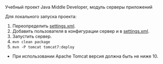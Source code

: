 Учебный проект Java Middle Developer, модуль серверы приложений

Для локального запуска проекта:

1. Переопределить [settings.xml](conf/settings.xml).
2. Добавить пользователя в конфигурации сервер и в [settings.xml](conf/settings.xml).
3. Запустить сервер.
4. ```mvn clean package```
5. ```mvn -P tomcat tomcat7:deploy```

* При использовании Apache Tomcat версия должна быть не ниже 10.
